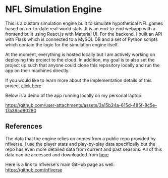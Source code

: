 # NFL Simulation Engine
This is a custom simulation engine built to simulate hypothetical NFL games based on up-to-date real-world stats. It is an end-to-end webapp with a frontend
built using React.js with Material UI. For the backend, I built an API with Flask which is connected to a MySQL DB and a set of Python scripts
which contain the logic for the simulation engine itself.

At the moment, everything is hosted locally but I am actively working on deploying this project to the cloud. In addition, my goal is to also set the
project up such that anyone could clone this repository locally and run the app on their machines directly. 

If you would like to learn more about the implementation details of this project [click here](implementation-details.md)

Below is a demo of the app running locally on my personal laptop:

https://github.com/user-attachments/assets/3a15b24a-615d-485f-8c5e-17a39cd80280

## References
The data that the engine relies on comes from a public repo provided by nflverse. I use the player stats and play-by-play data specifically
but the repo has even more detailed data from current and past seasons. All of this data can be accessed and downloaded from [here](https://github.com/nflverse/nflverse-data/releases)

Here is a link to nflverse's main GitHub page as well: https://github.com/nflverse
